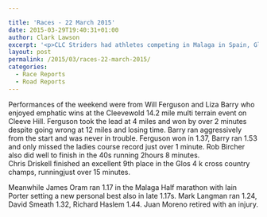 ```yaml
---

title: 'Races - 22 March 2015'
date: 2015-03-29T19:40:31+01:00
author: Clark Lawson
excerpt: '<p>CLC Striders had athletes competing in Malaga in Spain, Gloucester and Cleeve Hill last weekend.</p>'
layout: post
permalink: /2015/03/races-22-march-2015/
categories:
  - Race Reports
  - Road Reports
---
```

Performances of the weekend were from Will Ferguson and Liza Barry who enjoyed emphatic wins at the Cleevewold 14.2 mile multi terrain event on Cleeve Hill. Ferguson took the lead at 4 miles and won by over 2 minutes despite going wrong at 12 miles and losing time. Barry ran aggressively from the start and was never in trouble. Ferguson won in 1.37, Barry ran 1.53 and only missed the ladies course record just over 1 minute. Rob Bircher also did well to finish in the 40s running 2hours 8 minutes.  
Chris Driskell finished an excellent 9th place in the Glos 4 k cross country champs, runningjust over 15 minutes.

Meanwhile James Oram ran 1.17 in the Malaga Half marathon with Iain Porter setting a new personal best also in late 1.17s. Mark Langman ran 1.24, David Smeath 1.32, Richard Haslem 1.44. Juan Moreno retired with an injury.